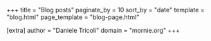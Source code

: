 +++
title = "Blog posts"
paginate_by = 10
sort_by = "date"
template = "blog.html"
page_template = "blog-page.html"

[extra]
author = "Daniele Tricoli"
domain = "mornie.org"
+++
